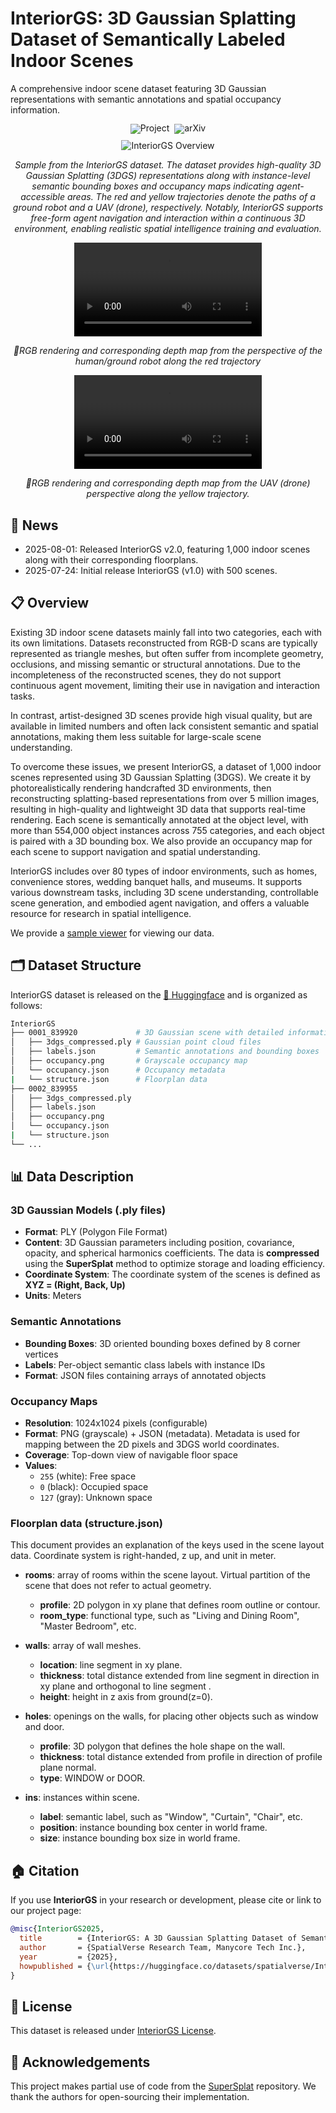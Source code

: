 # InteriorGS: 3D Gaussian Splatting Dataset of Semantically Labeled Indoor Scenes

A comprehensive indoor scene dataset featuring 3D Gaussian representations with semantic annotations and spatial occupancy information.

<div align="center" style="margin-top: 0; padding-top: 0; line-height: 1; padding-bottom: 10px;">
    <a href="https://github.com/manycore-research/InteriorGS" target="_blank" style="margin: 2px;"><img alt="Project"
    src="https://img.shields.io/badge/GitHub-InteriorGS-24292e?logo=github&logoColor=white" style="display: inline-block; vertical-align: middle;"/></a>
    <a href="https://huggingface.co/datasets/spatialverse/InteriorGS" target="_blank" style="margin: 2px;"><img alt="arXiv"
    src="https://img.shields.io/badge/%F0%9F%A4%97%20Dataset-InteriorGS-ffc107?color=ffc107&logoColor=white" style="display: inline-block; vertical-align: middle;"/></a>
</div>

<div align="center">
  <image src="https://kloudsim-usa-cos.kujiale.com/InteriorGS/InteriorGS_overview2.jpg" alt="InteriorGS Overview" style="max-width: 100%; height: auto;"/>
  <p><i>Sample from the InteriorGS dataset. The dataset provides high-quality 3D Gaussian Splatting (3DGS) representations along with instance-level semantic bounding boxes and occupancy maps indicating agent-accessible areas. The red and yellow trajectories denote the paths of a ground robot and a UAV (drone), respectively. Notably, InteriorGS supports free-form agent navigation and interaction within a continuous 3D environment, enabling realistic spatial intelligence training and evaluation.</i></p>

  <video src="https://github.com/user-attachments/assets/a310c61e-d47a-45c3-9e88-ba38e1e9ee95"> </video>
  <p><i>🤖RGB rendering and corresponding depth map from the perspective of the human/ground robot along the red trajectory</i></p>

  <video src="https://github.com/user-attachments/assets/f4dd362f-4138-4bd7-a91b-42a64f24790e"> </video>
  <p><i>🚁RGB rendering and corresponding depth map from the UAV (drone) perspective along the yellow trajectory.</i></p>
</div>

## 🔄 News

- 2025-08-01: Released InteriorGS v2.0, featuring 1,000 indoor scenes along with their corresponding floorplans.
- 2025-07-24: Initial release InteriorGS (v1.0) with 500 scenes.

## 📋 Overview

Existing 3D indoor scene datasets mainly fall into two categories, each with its own limitations. Datasets reconstructed from RGB-D scans are typically represented as triangle meshes, but often suffer from incomplete geometry, occlusions, and missing semantic or structural annotations. Due to the incompleteness of the reconstructed scenes, they do not support continuous agent movement, limiting their use in navigation and interaction tasks.

In contrast, artist-designed 3D scenes provide high visual quality, but are available in limited numbers and often lack consistent semantic and spatial annotations, making them less suitable for large-scale scene understanding.

To overcome these issues, we present InteriorGS, a dataset of 1,000 indoor scenes represented using 3D Gaussian Splatting (3DGS). We create it by photorealistically rendering handcrafted 3D environments, then reconstructing splatting-based representations from over 5 million images, resulting in high-quality and lightweight 3D data that supports real-time rendering. Each scene is semantically annotated at the object level, with more than 554,000 object instances across 755 categories, and each object is paired with a 3D bounding box. We also provide an occupancy map for each scene to support navigation and spatial understanding.

InteriorGS includes over 80 types of indoor environments, such as homes, convenience stores, wedding banquet halls, and museums. It supports various downstream tasks, including 3D scene understanding, controllable scene generation, and embodied agent navigation, and offers a valuable resource for research in spatial intelligence.

We provide a [sample viewer](https://www.kujiale.com/pub/koolab/koorender/InteriorGS) for viewing our data.

## 🗂️ Dataset Structure

InteriorGS dataset is released on the [🤗 Huggingface](https://huggingface.co/datasets/spatialverse/InteriorGS) and is organized as follows:

```bash
InteriorGS
├── 0001_839920             # 3D Gaussian scene with detailed information
│   ├── 3dgs_compressed.ply # Gaussian point cloud files
│   ├── labels.json         # Semantic annotations and bounding boxes
│   ├── occupancy.png       # Grayscale occupancy map
│   └── occupancy.json      # Occupancy metadata
|   └── structure.json      # Floorplan data
├── 0002_839955
│   ├── 3dgs_compressed.ply
│   ├── labels.json
│   ├── occupancy.png
│   └── occupancy.json
|   └── structure.json 
└── ...
```

## 📊 Data Description

### 3D Gaussian Models (.ply files)

- **Format**: PLY (Polygon File Format)
- **Content**: 3D Gaussian parameters including position, covariance, opacity, and spherical harmonics coefficients. The data is **compressed** using the **SuperSplat** method to optimize storage and loading efficiency.
- **Coordinate System**: The coordinate system of the scenes is defined as **XYZ = (Right, Back, Up)**
- **Units**: Meters

### Semantic Annotations

- **Bounding Boxes**: 3D oriented bounding boxes defined by 8 corner vertices
- **Labels**: Per-object semantic class labels with instance IDs
- **Format**: JSON files containing arrays of annotated objects

### Occupancy Maps

- **Resolution**: 1024x1024 pixels (configurable)
- **Format**: PNG (grayscale) + JSON (metadata). Metadata is used for mapping between the 2D pixels and 3DGS world coordinates.
- **Coverage**: Top-down view of navigable floor space
- **Values**: 
  - `255` (white): Free space
  - `0` (black): Occupied space
  - `127` (gray): Unknown space

### Floorplan data (structure.json)

This document provides an explanation of the keys used in the scene layout data. Coordinate system is right-handed, z
up, and unit in meter.

- **rooms**: array of rooms within the scene layout. Virtual partition of the scene that does not refer to actual geometry.
    - **profile**: 2D polygon in xy plane that defines room outline or contour.
    - **room_type**: functional type, such as "Living and Dining Room", "Master Bedroom", etc.

- **walls**: array of wall meshes.
    - **location**: line segment in xy plane.
    - **thickness**: total distance extended from line segment in direction in xy plane and orthogonal to line segment .
    - **height**: height in z axis from ground(z=0).

- **holes**: openings on the walls, for placing other objects such as window and door.
    - **profile**: 3D polygon that defines the hole shape on the wall.
    - **thickness**: total distance extended from profile in direction of profile plane normal.
    - **type**: WINDOW or DOOR.

- **ins**: instances within scene.
    - **label**: semantic label, such as "Window", "Curtain", "Chair", etc.
    - **position**: instance bounding box center in world frame.
    - **size**: instance bounding box size in world frame.

## 🏠 Citation

If you use **InteriorGS** in your research or development, please cite or link to our project page:

```bibtex
@misc{InteriorGS2025,
  title        = {InteriorGS: A 3D Gaussian Splatting Dataset of Semantically Labeled Indoor Scenes},
  author       = {SpatialVerse Research Team, Manycore Tech Inc.},
  year         = {2025},
  howpublished = {\url{https://huggingface.co/datasets/spatialverse/InteriorGS}}
}
```

## 📄 License

This dataset is released under [InteriorGS License](https://kloudsim-usa-cos.kujiale.com/InteriorGS/InteriorGS_Terms_of_Use.pdf).

## 🙏 Acknowledgements

This project makes partial use of code from the [SuperSplat](https://github.com/playcanvas/supersplat) repository. We thank the authors for open-sourcing their implementation.
